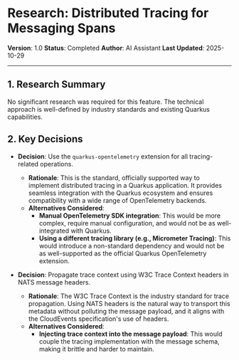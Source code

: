 # Research: Distributed Tracing for Messaging Spans

**Version**: 1.0
**Status**: Completed
**Author**: AI Assistant
**Last Updated**: 2025-10-29

---

## 1. Research Summary

No significant research was required for this feature. The technical approach is well-defined by industry standards and existing Quarkus capabilities.

## 2. Key Decisions

- **Decision**: Use the `quarkus-opentelemetry` extension for all tracing-related operations.
  - **Rationale**: This is the standard, officially supported way to implement distributed tracing in a Quarkus application. It provides seamless integration with the Quarkus ecosystem and ensures compatibility with a wide range of OpenTelemetry backends.
  - **Alternatives Considered**:
    - **Manual OpenTelemetry SDK integration**: This would be more complex, require manual configuration, and would not be as well-integrated with Quarkus.
    - **Using a different tracing library (e.g., Micrometer Tracing)**: This would introduce a non-standard dependency and would not be as well-supported as the official Quarkus OpenTelemetry extension.

- **Decision**: Propagate trace context using W3C Trace Context headers in NATS message headers.
  - **Rationale**: The W3C Trace Context is the industry standard for trace propagation. Using NATS headers is the natural way to transport this metadata without polluting the message payload, and it aligns with the CloudEvents specification's use of headers.
  - **Alternatives Considered**:
    - **Injecting trace context into the message payload**: This would couple the tracing implementation with the message schema, making it brittle and harder to maintain.
